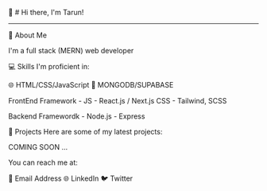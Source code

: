 👋 # Hi there, I'm Tarun!
* * *

🌟 About Me

I'm a full stack (MERN) web developer

💻 Skills
I'm proficient in:

🌐 HTML/CSS/JavaScript
💾 MONGODB/SUPABASE

FrontEnd Framework - 
JS - React.js / Next.js
CSS - Tailwind, SCSS

Backend Framewordk - 
Node.js - Express

🚀 Projects
Here are some of my latest projects:

COMING SOON ...

You can reach me at:

📧 Email Address
🌐 LinkedIn
🐦 Twitter
